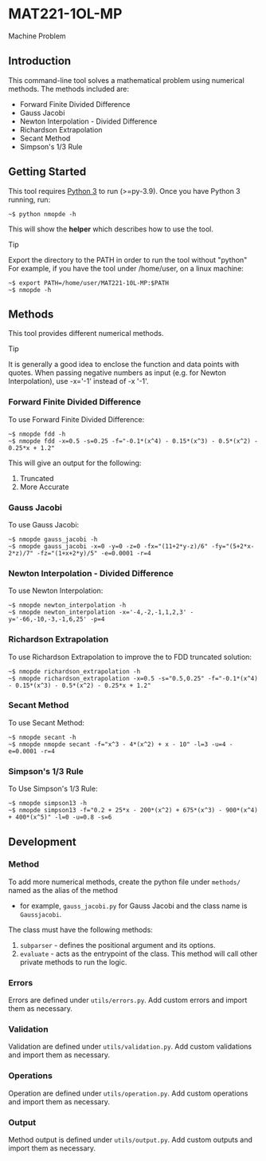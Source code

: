 # MAT221-1OL-MP
Machine Problem

## Introduction

This command-line tool solves a mathematical problem using numerical methods. The methods included are:

* Forward Finite Divided Difference
* Gauss Jacobi
* Newton Interpolation - Divided Difference
* Richardson Extrapolation 
* Secant Method
* Simpson's 1/3 Rule

## Getting Started

This tool requires [Python 3](https://www.python.org/downloads/) to run (>=py-3.9). Once you have Python 3 running,
run:

    ~$ python nmopde -h

This will show the __helper__ which describes how to use the tool.

> [!TIP]
> Export the directory to the PATH in order to run the tool without "python"
> For example, if you have the tool under /home/user, on a linux machine:

    ~$ export PATH=/home/user/MAT221-10L-MP:$PATH
    ~$ nmopde -h

## Methods

This tool provides different numerical methods.

> [!TIP]
> It is generally a good idea to enclose the function and data points with quotes.
> When passing negative numbers as input (e.g. for Newton Interpolation), use -x='-1' instead of -x '-1'.

### Forward Finite Divided Difference

To use Forward Finite Divided Difference:

    ~$ nmopde fdd -h
    ~$ nmopde fdd -x=0.5 -s=0.25 -f="-0.1*(x^4) - 0.15*(x^3) - 0.5*(x^2) - 0.25*x + 1.2"

This will give an output for the following:
1. Truncated
2. More Accurate

### Gauss Jacobi

To use Gauss Jacobi:

    ~$ nmopde gauss_jacobi -h
    ~$ nmopde gauss_jacobi -x=0 -y=0 -z=0 -fx="(11+2*y-z)/6" -fy="(5+2*x-2*z)/7" -fz="(1+x+2*y)/5" -e=0.0001 -r=4

### Newton Interpolation - Divided Difference

To use Newton Interpolation:

    ~$ nmopde newton_interpolation -h
    ~$ nmopde newton_interpolation -x='-4,-2,-1,1,2,3' -y='-66,-10,-3,-1,6,25' -p=4

### Richardson Extrapolation

To use Richardson Extrapolation to improve the to FDD truncated solution:

    ~$ nmopde richardson_extrapolation -h
    ~$ nmopde richardson_extrapolation -x=0.5 -s="0.5,0.25" -f="-0.1*(x^4) - 0.15*(x^3) - 0.5*(x^2) - 0.25*x + 1.2"

### Secant Method

To use Secant Method:

    ~$ nmopde secant -h
    ~$ nmopde nmopde secant -f="x^3 - 4*(x^2) + x - 10" -l=3 -u=4 -e=0.0001 -r=4

### Simpson's 1/3 Rule

To Use Simpson's 1/3 Rule:

    ~$ nmopde simpson13 -h
    ~$ nmopde simpson13 -f="0.2 + 25*x - 200*(x^2) + 675*(x^3) - 900*(x^4) + 400*(x^5)" -l=0 -u=0.8 -s=6

## Development

### Method

To add more numerical methods, create the python file under ``methods/`` named as the alias of the method
- for example, ``gauss_jacobi.py`` for Gauss Jacobi and the class name is ``Gaussjacobi``. 

The class must have the following methods:

1. ``subparser`` - defines the positional argument and its options.
2. ``evaluate`` - acts as the entrypoint of the class. This method will call other private methods to run the logic.

### Errors

Errors are defined under ``utils/errors.py``. Add custom errors and import them as necessary.

### Validation

Validation are defined under ``utils/validation.py``. Add custom validations and import them as necessary.

### Operations

Operation are defined under ``utils/operation.py``. Add custom operations and import them as necessary.

### Output

Method output is defined under ``utils/output.py``. Add custom outputs and import them as necessary.
